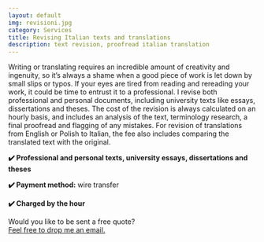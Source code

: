 ```yaml
---
layout: default
img: revisioni.jpg
category: Services
title: Revising Italian texts and translations
description: text revision, proofread italian translation
---
```

<p>
Writing or translating requires an incredible amount of creativity and ingenuity, so it’s always a shame when a good piece of work is let down by small slips or typos. If your eyes are tired from reading and rereading your work, it could be time to entrust it to a professional. I revise both professional and personal documents, including university texts like essays, dissertations and theses. The cost of the revision is always calculated on an hourly basis, and includes an analysis of the text, terminology research, a final proofread and flagging of any mistakes. For revision of translations from English or Polish to Italian, the fee also includes comparing the translated text with the original.
</p>
<p>
<strong>✔️ Professional and personal texts, university essays, dissertations and theses</strong>
</p>
<p>
<strong>✔️ Payment method:</strong> wire transfer
</p>
<p>
<strong>✔️ Charged by the hour</strong>
</p>
<p>
Would you like to be sent a free quote? 
<br>
<a href="#contact">Feel free to drop me an email.</a>
</p>
